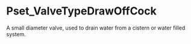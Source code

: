 # Pset_ValveTypeDrawOffCock

A small diameter valve, used to drain water from a cistern or water filled system.
